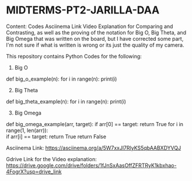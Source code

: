 # MIDTERMS-PT2-JARILLA-DAA

Content:
Codes
Asciinema Link
Video Explanation for Comparing and Contrasting, as well as the proving of the notation for Big O, Big Theta, and Big Omega that was written on the board, but I have corrected some part, I'm not sure if what is written is wrong or its just the quality of my camera.

This repository contains Python Codes for the following:
1) Big O

def big_o_example(n):
    for i in range(n):
        print(i)


2) Big Theta

def big_theta_example(n):
    for i in range(n): 
        print(i)

3) Big Omega

def big_omega_example(arr, target):
    if arr[0] == target:
        return True
    for i in range(1, len(arr)):  
        if arr[i] == target:
            return True
    return False


Asciinema Link: https://asciinema.org/a/5W7xxJl7RlyKS5qbAABXDYVQJ

Gdrive Link for the Video explanation: https://drive.google.com/drive/folders/1fJnSxAasOffZFRTRyK1kbxhao-4FogrX?usp=drive_link
	
